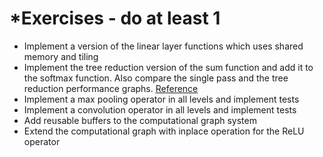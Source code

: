 # *Exercises - do at least 1

* Implement a version of the linear layer functions which uses shared memory and tiling
* Implement the tree reduction version of the sum function and add it to the softmax function.
Also compare the single pass and the tree reduction performance graphs. [Reference](https://developer.download.nvidia.com/assets/cuda/files/reduction.pdf)
* Implement a max pooling operator in all levels and implement tests
* Implement a convolution operator in all levels and implement tests
* Add reusable buffers to the computational graph system
* Extend the computational graph with inplace operation for the ReLU operator
